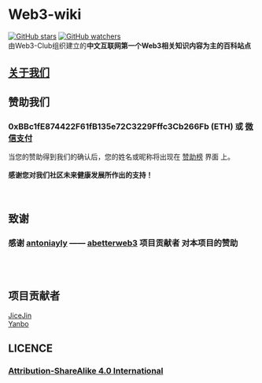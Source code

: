 # Web3-wiki
[![GitHub stars](https://img.shields.io/github/stars/Web3-Club/Web3wiki-Website.svg?style=social&label=Stars)](https://github.com/Web3-Club/Web3wiki-Website)  [![GitHub watchers](https://img.shields.io/github/watchers/Web3-Club/Web3wiki-Website.svg?style=social&label=Watch)](https://github.com/Web3-Club/Web3wiki-Website)<br>
由Web3-Club组织建立的**中文互联网第一个Web3相关知识内容为主的百科站点**

## [关于我们](https://github.com/Web3-Club/Intro./blob/main/README.md)

## 赞助我们
### 0xBBc1fE874422F61fB135e72C3229Fffc3Cb266Fb (ETH) 或 [微信支付](https://yanbo.tech/post/support/)
当您的赞助得到我们的确认后，您的姓名或昵称将出现在 [赞助榜](https://github.com/Web3-Club/Sponsor) 界面 上。
<br>
<br>
**感谢您对我们社区未来健康发展所作出的支持！**
<br>
<br>
<br>
## 致谢
### 感谢 [antoniayly](https://twitter.com/antoniayly?s=21&t=QNardCn2PREdALePyTc2Jw) —— [abetterweb3](https://abetterweb3.notion.site/) 项目贡献者 对本项目的赞助
<br>
<br>


## 项目贡献者
[JiceJin](https://github.com/JiceJin)<br>
[Yanbo](https://github.com/yanboishere)

## LICENCE
### [Attribution-ShareAlike 4.0 International](https://creativecommons.org/licenses/by-sa/4.0/legalcode)
